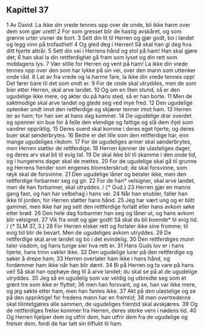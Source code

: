 ## Kapittel 37

1 Av David. La ikke din vrede tennes opp over de onde, bli ikke harm over dem som gjør urett!
2 For som gresset blir de hastig avskåret, og som grønne urter visner de bort.
3 Sett din lit til Herren og gjør godt, bo i landet og legg vinn på trofasthet!
4 Og gled deg i Herren! Så skal han gi deg hva ditt hjerte attrår.
5 Sett din vei i Herrens hånd og stol på ham! Han skal gjøre det;
6 han skal la din rettferdighet gå fram som lyset og din rett som middagens lys.
7 Vær stille for Herren og vent på ham! La ikke din vrede tennes opp over den som har lykke på sin vei, over den mann som uttenker onde råd.
8 Lat av fra vrede og la harme fare, la ikke din vrede tennes opp! Det fører bare til det som ondt er.
9 For de onde skal utryddes, men de som bier etter Herren, skal arve landet.
10 Og om en liten stund, så er den ugudelige ikke mere, og akter du på hans sted, så er han borte.
11 Men de saktmodige skal arve landet og glede seg ved mye fred.
12 Den ugudelige optenker ondt imot den rettferdige og skjærer tenner imot ham.
13 Herren ler av ham; for han ser at hans dag kommer.
14 De ugudelige drar sverdet og spenner sin bue for å felle den elendige og fattige og slå dem ihjel som vandrer oppriktig.
15 Deres sverd skal komme i deres eget hjerte, og deres buer skal sønderbrytes.
16 Bedre er det lille som den rettferdige har, enn mange ugudeliges rikdom.
17 For de ugudeliges armer skal sønderbrytes, men Herren støtter de rettferdige.
18 Herren kjenner de ulasteliges dager, og deres arv skal bli til evig tid.
19 De skal ikke bli til skamme i den onde tid, og i hungerens dager skal de mettes.
20 For de ugudelige skal gå til grunne og Herrens fiender som engenes blomsterskrud; de skal forsvinne, som røyk skal de forsvinne.
21 Den ugudelige låner og betaler ikke, men den rettferdige forbarmer seg og gir.
22 For de han* velsigner, skal arve landet, men de han forbanner, skal utryddes. / {* Gud.}
23 Herren gjør en manns gang fast, og han har velbehag i hans vei.
24 Når han snubler, faller han ikke til jorden; for Herren støtter hans hånd.
25 Jeg har vært ung og er blitt gammel, men ikke har jeg sett den rettferdige forlatt eller hans avkom søke etter brød.
26 Den hele dag forbarmer han seg og låner ut, og hans avkom blir velsignet.
27 Vik fra ondt og gjør godt! Så skal du bli boende* til evig tid. / {* SLM 37, 3.}
28 For Herren elsker rett og forlater ikke sine fromme; til evig tid blir de bevart. Men de ugudeliges avkom utryddes.
29 De rettferdige skal arve landet og bo i det evindelig.
30 Den rettferdiges munn taler visdom, og hans tunge sier hva rett er.
31 Hans Guds lov er i hans hjerte, hans trinn vakler ikke.
32 Den ugudelige lurer på den rettferdige og søker å drepe ham;
33 Herren overlater ham ikke i hans hånd, og fordømmer ham ikke når han blir dømt.
34 Bi på Herren og ta vare på hans vei! Så skal han opphøye deg til å arve landet; du skal se på at de ugudelige utryddes.
35 Jeg så en ugudelig som var veldig og utbredte seg som et grønt tre som ikke er flyttet;
36 men han forsvant, og se, han var ikke mere, og jeg søkte etter ham, men han fantes ikke.
37 Akt på den ulastelige og se på den oppriktige! for fredens mann har en fremtid;
38 men overtrederne skal tilintetgjøres alle sammen, de ugudeliges fremtid skal avskjæres.
39 Og de rettferdiges frelse kommer fra Herren, deres sterke vern i nødens tid.
40 Og Herren hjelper dem og utfrir dem, han utfrir dem fra de ugudelige og frelser dem, fordi de har tatt sin tilflukt til ham.
